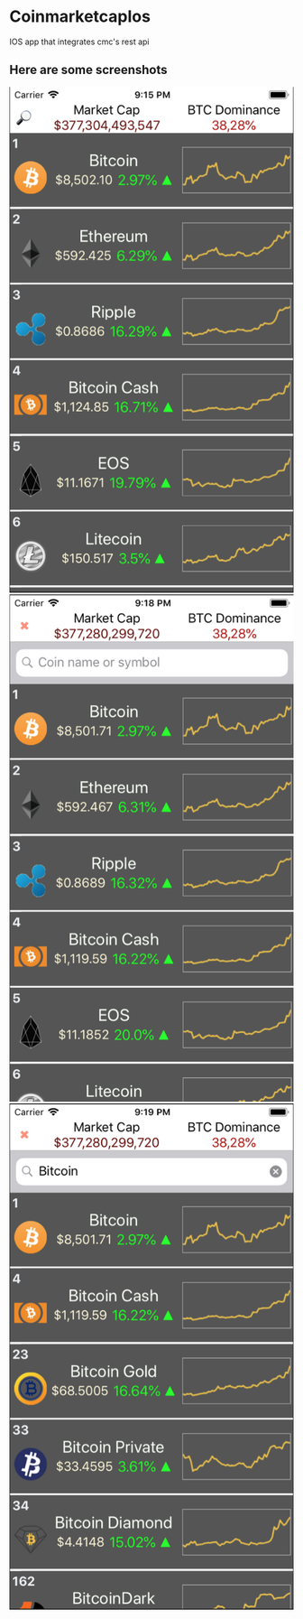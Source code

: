 # CoinmarketcapIos
IOS app that integrates cmc's rest api

## Here are some screenshots
![alt text](https://github.com/Getriax/CoinmarketcapIos/blob/master/redme/primary.png)
![alt text](https://github.com/Getriax/CoinmarketcapIos/blob/master/redme/SearchToogle.png)
![alt text](https://github.com/Getriax/CoinmarketcapIos/blob/master/redme/searchBitcoin.png)


